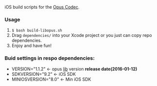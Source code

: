 iOS build scripts for the [Opus Codec](http://www.opus-codec.org).

### Usage

1. `$ bash build-libopus.sh`
2. Drag `dependencies/` into your Xcode project or you just can copy repo dependencies.
3. Enjoy and have fun!

### Buid settings in respo dependencies:

* VERSION="1.1.2" <- opus [lib](http://downloads.xiph.org/releases/opus) version **release date(2016-01-12)**
* SDKVERSION="9.2" <- iOS SDK
* MINIOSVERSION="8.0" <- Min iOS SDK
